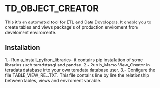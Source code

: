 # TD_OBJECT_CREATOR
 This it's an automated tool for ETL and Data Developers. It enable you to create tables and views package's of production enviroment from develoment enviromente.
 
## Installation
1.- Run a_install_python_libraries- it contains pip installation of some libraries such teradatasql and pandas.
2.- Run b_Macro View_Creator in teradata database into your own teradata database user.
3.- Configure the file TABLE_VIEW_REL.TXT. This file contains line by line the relationship between tables, views and enviroment variable.

